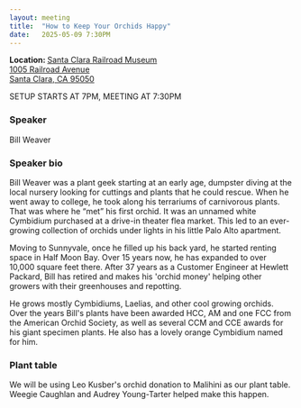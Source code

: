 ```yaml
---
layout: meeting
title:  "How to Keep Your Orchids Happy"
date:   2025-05-09 7:30PM
---
```

<b>Location: </b><a href = "https://maps.app.goo.gl/7Fe7Ghb5wu6cFojJ9">Santa Clara Railroad Museum<br/>
1005 Railroad Avenue<br/>
Santa Clara, CA 95050<br/>
</a>

SETUP STARTS AT 7PM, MEETING AT 7:30PM

### Speaker <br/>
Bill Weaver

### Speaker bio
Bill Weaver was a plant geek starting at an early age, dumpster diving at the local nursery looking for cuttings and plants that he could rescue. When he went away to college, he took along his terrariums of carnivorous plants. That was where he “met” his first orchid. It was an unnamed white Cymbidium purchased at a drive-in theater flea market. This led to an ever-growing collection of orchids under lights in his little Palo Alto apartment.

Moving to Sunnyvale, once he filled up his back yard, he started renting space in Half Moon Bay. Over 15 years now, he has expanded to over 10,000 square feet there.  After 37 years as a Customer Engineer at Hewlett Packard, Bill has retired and makes his 'orchid money' helping other growers with their greenhouses and repotting.

He grows mostly Cymbidiums, Laelias, and other cool growing orchids. Over the years Bill's plants have been awarded HCC, AM and one FCC from the American Orchid Society, as well as several CCM and CCE awards for his giant specimen plants. He also has a lovely orange Cymbidium named for him.

### Plant table
We will be using Leo Kusber's orchid donation to Malihini as our plant table.  Weegie Caughlan and Audrey Young-Tarter helped make this happen.  
